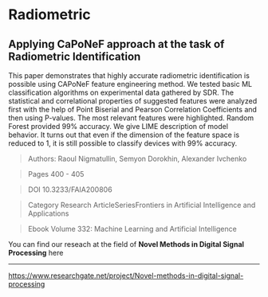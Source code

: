 # Radiometric
## Applying CaPoNeF approach at the task of Radiometric Identification

This paper demonstrates that highly accurate radiometric identification is possible using CAPoNeF feature engineering method. We tested basic ML classification algorithms on experimental data gathered by SDR. The statistical and correlational properties of suggested features were analyzed first with the help of Point Biserial and Pearson Correlation Coefficients and then using P-values. The most relevant features were highlighted. Random Forest provided 99% accuracy. We give LIME description of model behavior. It turns out that even if the dimension of the feature space is reduced to 1, it is still possible to classify devices with 99% accuracy.

> Authors: Raoul Nigmatullin, Semyon Dorokhin, Alexander Ivchenko

> Pages 400 - 405

> DOI 10.3233/FAIA200806

> Category Research ArticleSeriesFrontiers in Artificial Intelligence and Applications

> Ebook Volume 332: Machine Learning and Artificial Intelligence

You can find our reseach at the field of **Novel Methods in Digital Signal Processing** here
***
https://www.researchgate.net/project/Novel-methods-in-digital-signal-processing
